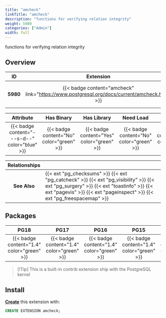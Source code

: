 ```yaml
---
title: "amcheck"
linkTitle: "amcheck"
description: "functions for verifying relation integrity"
weight: 5980
categories: ["Admin"]
width: full
---
```


functions for verifying relation integrity

## Overview

|    ID    | Extension |  Package   | Version |        Category        |           License            |       Language       |
|:--------:|:---------:|:----------:|:-------:|:----------------------:|:----------------------------:|:--------------------:|
| **5980** | {{< badge content="amcheck" link="https://www.postgresql.org/docs/current/amcheck.html" >}} | {{< ext "amcheck" "amcheck" >}} | `1.4` | {{< category "ADMIN" >}} | {{< license "PostgreSQL" >}} | {{< language "C" >}} |


|  Attribute | Has Binary | Has Library | Need Load | Has DDL | Relocatable | Trusted |
|:----------:|:----------:|:-----------:|:---------:|:-------:|:-----------:|:-------:|
| {{< badge content="---s-d--" color="blue" >}} | {{< badge content="No" color="green" >}} | {{< badge content="Yes" color="green" >}} | {{< badge content="No" color="green" >}} | {{< badge content="Yes" color="green" >}} | {{< badge content="no" color="red" >}} | {{< badge content="no" color="red" >}} |


| **Relationships** |   |
|:-----------------:|:----|
|   **See Also**    | {{< ext "pg_checksums" >}} {{< ext "pg_catcheck" >}} {{< ext "pg_visibility" >}} {{< ext "pg_surgery" >}} {{< ext "toastinfo" >}} {{< ext "pagevis" >}} {{< ext "pageinspect" >}} {{< ext "pg_freespacemap" >}} |


## Packages

| **PG18** | **PG17** | **PG16** | **PG15** | **PG14** |
|:--------:|:--------:|:--------:|:--------:|:--------:|
| {{< badge content="1.4" color="green" >}} | {{< badge content="1.4" color="green" >}} | {{< badge content="1.4" color="green" >}} | {{< badge content="1.4" color="green" >}} | {{< badge content="1.4" color="green" >}} |

> [!Tip] This is a built-in contrib extension ship with the PostgreSQL kernel


## Install

[**Create**](https://ext.pgsty.com/usage/create) this extension with:

```sql
CREATE EXTENSION amcheck;
```
